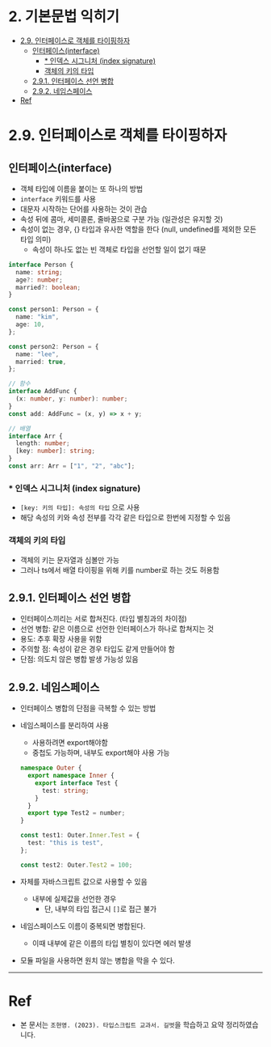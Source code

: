 # 2. 기본문법 익히기 <!-- omit in toc -->

- [2.9. 인터페이스로 객체를 타이핑하자](#29-인터페이스로-객체를-타이핑하자)
  - [인터페이스(interface)](#인터페이스interface)
    - [\* 인덱스 시그니처 (index signature)](#-인덱스-시그니처-index-signature)
    - [객체의 키의 타입](#객체의-키의-타입)
  - [2.9.1. 인터페이스 선언 병합](#291-인터페이스-선언-병합)
  - [2.9.2. 네임스페이스](#292-네임스페이스)
- [Ref](#ref)

# 2.9. 인터페이스로 객체를 타이핑하자

## 인터페이스(interface)

- 객체 타입에 이름을 붙이는 또 하나의 방법
- `interface` 키워드를 사용
- 대문자 시작하는 단어를 사용하는 것이 관습
- 속성 뒤에 콤마, 세미콜론, 줄바꿈으로 구분 가능 (일관성은 유지할 것)
- 속성이 없는 경우, {} 타입과 유사한 역할을 한다 (null, undefined를 제외한 모든 타입 의미)
  - 속성이 하나도 없는 빈 객체로 타입을 선언할 일이 없기 때문

```ts
interface Person {
  name: string;
  age?: number;
  married?: boolean;
}

const person1: Person = {
  name: "kim",
  age: 10,
};

const person2: Person = {
  name: "lee",
  married: true,
};

// 함수
interface AddFunc {
  (x: number, y: number): number;
}
const add: AddFunc = (x, y) => x + y;

// 배열
interface Arr {
  length: number;
  [key: number]: string;
}
const arr: Arr = ["1", "2", "abc"];
```

### \* 인덱스 시그니처 (index signature)

- `[key: 키의 타입]: 속성의 타입` 으로 사용
- 해당 속성의 키와 속성 전부를 각각 같은 타입으로 한번에 지정할 수 있음

### 객체의 키의 타입

- 객체의 키는 문자열과 심볼만 가능
- 그러나 ts에서 배열 타이핑을 위해 키를 number로 하는 것도 허용함

## 2.9.1. 인터페이스 선언 병합

- 인터페이스끼리는 서로 합쳐진다. (타입 별칭과의 차이점)
- 선언 병합: 같은 이름으로 선언한 인터페이스가 하나로 합쳐지는 것
- 용도: 추후 확장 사용을 위함
- 주의할 점: 속성이 같은 경우 타입도 같게 만들어야 함
- 단점: 의도치 않은 병합 발생 가능성 있음

## 2.9.2. 네임스페이스

- 인터페이스 병합의 단점을 극복할 수 있는 방법
- 네임스페이스를 분리하여 사용

  - 사용하려면 export해야함
  - 중첩도 가능하며, 내부도 export해야 사용 가능

  ```ts
  namespace Outer {
    export namespace Inner {
      export interface Test {
        test: string;
      }
    }
    export type Test2 = number;
  }

  const test1: Outer.Inner.Test = {
    test: "this is test",
  };

  const test2: Outer.Test2 = 100;
  ```

- 자체를 자바스크립트 값으로 사용할 수 있음

  - 내부에 실제값을 선언한 경우
    - 단, 내부의 타입 접근시 `[]`로 접근 불가

- 네임스페이스도 이름이 중복되면 병합된다.
  - 이때 내부에 같은 이름의 타입 별칭이 있다면 에러 발생
- 모듈 파일을 사용하면 원치 않는 병합을 막을 수 있다.

---

# Ref

- 본 문서는 `조현영. (2023). 타입스크립트 교과서. 길벗`을 학습하고 요약 정리하였습니다.
